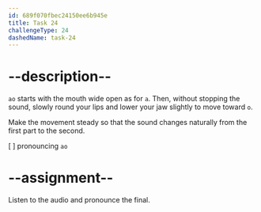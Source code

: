 ```yaml
---
id: 689f070fbec24150ee6b945e
title: Task 24
challengeType: 24
dashedName: task-24
---
```


<!--SPEAKING-->

<!-- (Audio) A: ao -->

# --description--

`ao` starts with the mouth wide open as for `a`. Then, without stopping the sound, slowly round your lips and lower your jaw slightly to move toward `o`.

Make the movement steady so that the sound changes naturally from the first part to the second.

[ ] pronouncing `ao`

# --assignment--

Listen to the audio and pronounce the final.
